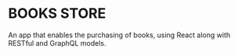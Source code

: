 # BOOKS STORE

An app that enables the purchasing of books, using React along with RESTful and GraphQL models.